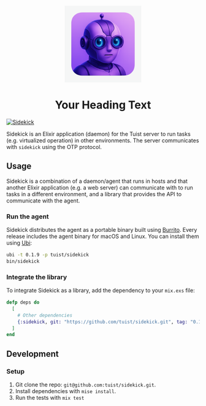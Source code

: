 <div align="center">
  <img width="200px" src="/assets/logo.png" alt="Logo">
  <h1>Your Heading Text</h1>
</div>

[![Sidekick](https://github.com/tuist/sidekick/actions/workflows/sidekick.yml/badge.svg)](https://github.com/tuist/sidekick/actions/workflows/sidekick.yml)

Sidekick is an Elixir application (daemon) for the Tuist server to run tasks (e.g. virtualized operation) in other environments.
The server communicates with `sidekick` using the OTP protocol.

## Usage

Sidekick is a combination of a daemon/agent that runs in hosts and that another Elixir application (e.g. a web server) can communicate with to run tasks in a different environment,
and a library that provides the API to communicate with the agent.

### Run the agent

Sidekick distributes the agent as a portable binary built using [Burrito](https://github.com/burrito-elixir/burrito).
Every release includes the agent binary for macOS and Linux. You can install them using [Ubi](https://github.com/houseabsolute/ubi):

```bash
ubi -t 0.1.9 -p tuist/sidekick
bin/sidekick
```

### Integrate the library

To integrate Sidekick as a library, add the dependency to your `mix.exs` file:

```elixir
defp deps do
  [
    # Other dependencies
    {:sidekick, git: "https://github.com/tuist/sidekick.git", tag: "0.1", runtime: false}
  ]
end
```

## Development

### Setup

1. Git clone the repo: `git@github.com:tuist/sidekick.git`.
2. Install dependencies with `mise install`.
3. Run the tests with `mix test`
